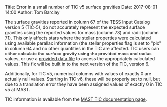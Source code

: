 Title: Error in a small number of TIC v5 surface gravities
Date: 2017-08-01 14:00
Author: Tom Barclay

The surface gravities reported in column 67 of the TESS Input Catalog version 5 (TIC-5), do not accurately represent the expected surface gravities using the reported values for mass (column 73) and radii (column 71). This only affects stars where the stellar properties were calculated using available parallax information (the stellar properties flag is set to "plx" in column 64 and no other quantities in the TIC are affected. TIC users can either calculate the surface gravity using the provided mass and radius values, or use a [provided data file](http://astro.phy.vanderbilt.edu/~oelkerrj/ftp/tic5_logg_fix.csv) to access the appropriately calculated values. This fix will be built in to the next version of the TIC, version 6.

Additionally, for TIC v5, numerical columns with values of exactly 0 are actually null values. Starting in TIC v6, these will be properly set to null, but due to a translation error they have been assigned values of exactly 0 in TIC v5 at MAST.

TIC information is available from the [MAST TIC documentation page](https://outerspace.stsci.edu/display/TESS/TIC+v5+and+CTL+v5.xx+Data+Release+Notes).